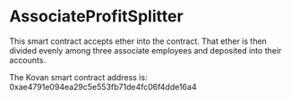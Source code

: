 # AssociateProfitSplitter

This smart contract accepts ether into the contract. That ether is then divided evenly among three associate employees and deposited into their accounts.

The Kovan smart contract address is:
0xae4791e094ea29c5e553fb71de4fc06f4dde16a4
